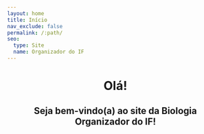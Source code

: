 ```yaml
---
layout: home
title: Início
nav_exclude: false
permalink: /:path/
seo:
  type: Site
  name: Organizador do IF
---
```


<h1 align="center"> <span style='font-weight: bold;'>Olá!</span> </h1>
<h2 align="center">Seja bem-vindo(a) ao site da Biologia<span style='font-weight: bold;'> Organizador do IF</span>!</h2>
